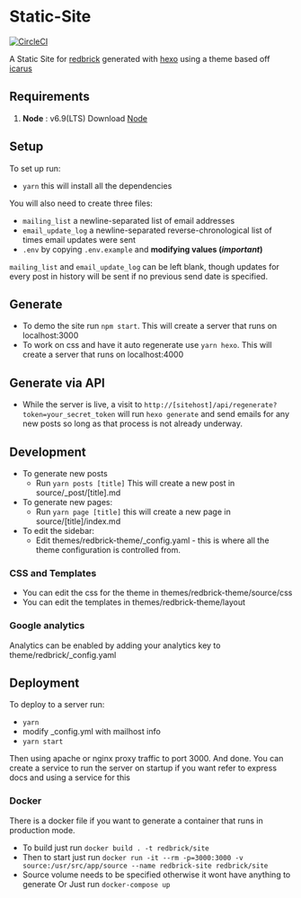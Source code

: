 # Static-Site
[![CircleCI](https://circleci.com/gh/redbrick/static-site.svg?style=svg)](https://circleci.com/gh/redbrick/static-site)

A Static Site for [redbrick](http://redbrick.dcu.ie) generated with [hexo](hexo.io) using a theme
based off [icarus](https://github.com/redbrick/hexo-theme-icarus)

## Requirements

1. **Node** : v6.9(LTS)  Download [Node](https://nodejs.org/download/)

## Setup

To set up run:
  - `yarn` this will install all the dependencies

You will also need to create three files:
  - `mailing_list` a newline-separated list of email addresses
  - `email_update_log` a newline-separated reverse-chronological list of times email updates were sent
  - `.env` by copying `.env.example` and **modifying values (*important*)**

`mailing_list` and `email_update_log` can be left blank, though updates for every post in history will be sent if no previous send date is specified.

## Generate
- To demo the site run `npm start`. This will create a server that runs on localhost:3000
- To work on css and have it auto regenerate use `yarn hexo`. This will create a server that runs on localhost:4000

## Generate via API
- While the server is live, a visit to `http://[sitehost]/api/regenerate?token=your_secret_token` will run `hexo generate` and send emails for any new posts so long as that process is not already underway.

## Development
- To generate new posts
  - Run `yarn posts [title]` This will create a new post in source/_post/[title].md
- To generate new pages:
  - Run `yarn page [title]` this will create a new page in source/[title]/index.md
- To edit the sidebar:
  - Edit themes/redbrick-theme/_config.yaml - this is where all the theme configuration is controlled from.

### CSS and Templates
- You can edit the css for the theme in themes/redbrick-theme/source/css
- You can edit the templates in themes/redbrick-theme/layout

### Google analytics
Analytics can be enabled by adding your analytics key to theme/redbrick/_config.yaml

## Deployment
To deploy to a server run:
  - `yarn`
  - modify _config.yml with mailhost info
  - `yarn start`

Then using apache or nginx proxy traffic to port 3000. 
And done. 
You can create a service to run the server on startup if you want refer to express docs and using a service for this

### Docker
There is a docker file if you want to generate a container that runs in production mode.
 - To build just run `docker build . -t redbrick/site`
 - Then to start just run `docker run -it --rm -p=3000:3000 -v source:/usr/src/app/source --name redbrick-site redbrick/site`
 - Source volume needs to be specified otherwise it wont have anything to generate Or Just run `docker-compose up`
